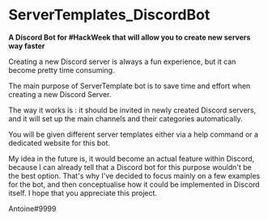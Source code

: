 # ServerTemplates_DiscordBot
**A Discord Bot for #HackWeek that will allow you to create new servers way faster**

Creating a new Discord server is always a fun experience, but it can become pretty time consuming.

The main purpose of ServerTemplate bot is to save time and effort when creating a new Discord Server.

The way it works is : it should be invited in newly created Discord servers, and it will set up the main channels and their categories automatically.

You will be given different server templates either via a help command or a dedicated website for this bot.

My idea in the future is, it would become an actual feature within Discord, because I can already tell that a Discord bot for this purpose wouldn't be the best option.
That's why I've decided to focus mainly on a few examples for the bot, and then conceptualise how it could be implemented in Discord itself.
I hope that you appreciate this project.

Antoine#9999
